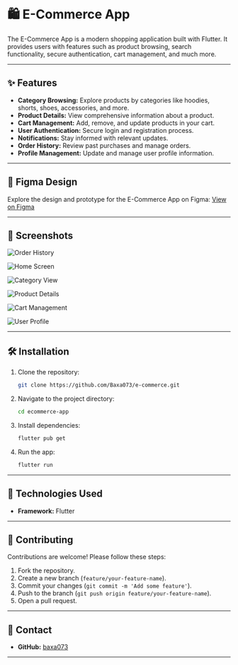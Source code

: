 # 🛍️ E-Commerce App

The E-Commerce App is a modern shopping application built with Flutter. It provides users with features such as product browsing, search functionality, secure authentication, cart management, and much more.

---

## ✨ Features

- **Category Browsing:** Explore products by categories like hoodies, shorts, shoes, accessories, and more.
- **Product Details:** View comprehensive information about a product.
- **Cart Management:** Add, remove, and update products in your cart.
- **User Authentication:** Secure login and registration process.
- **Notifications:** Stay informed with relevant updates.
- **Order History:** Review past purchases and manage orders.
- **Profile Management:** Update and manage user profile information.

---

## 🎨 Figma Design

Explore the design and prototype for the E-Commerce App on Figma:
[View on Figma](https://www.figma.com/design/po1OyyIfCJpg5ljzyXGwxe/Ecommerce-Mobile-App-(Community)?node-id=7-426&p=f&t=xxa2MYEqDHGe8rv7-0)

---


## 📸 Screenshots
    
   ![Order History](https://github.com/user-attachments/assets/69330019-339b-4978-befb-e091aaf8daca)

   ![Home Screen](https://github.com/user-attachments/assets/51002974-26d4-4f6b-89dc-c1ac456a4452)

   ![Category View](https://github.com/user-attachments/assets/04364624-859b-4e6b-895a-cb9ede388e71)


   ![Product Details](https://github.com/user-attachments/assets/56951a97-085d-45ea-8562-f95086ceff94)

   ![Cart Management](https://github.com/user-attachments/assets/873d38e6-313f-40d0-89c4-d86c3902c215)


   ![User Profile](https://github.com/user-attachments/assets/3809b1b2-0da1-46ac-8b99-43fe36c32f22)



---

## 🛠️ Installation

1. Clone the repository:
   ```bash
   git clone https://github.com/Baxa073/e-commerce.git
   ```

2. Navigate to the project directory:
   ```bash
   cd ecommerce-app
   ```

3. Install dependencies:
   ```bash
   flutter pub get
   ```

4. Run the app:
   ```bash
   flutter run
   ```

---

## 🧩 Technologies Used

- **Framework:** Flutter


---

## 🤝 Contributing

Contributions are welcome! Please follow these steps:

1. Fork the repository.
2. Create a new branch (`feature/your-feature-name`).
3. Commit your changes (`git commit -m 'Add some feature'`).
4. Push to the branch (`git push origin feature/your-feature-name`).
5. Open a pull request.

---

## 📧 Contact


- **GitHub:** [baxa073](https://github.com/bahodirbuxorov)

---
